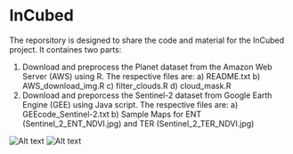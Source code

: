 # InCubed
The reporsitory is designed to share the code and material for the InCubed project.
It containes two parts:
  1) Download and preprocess the Planet dataset from the Amazon Web Server (AWS) using R. The respective files are:
    a)  README.txt
    b)  AWS_download_img.R
    c)  filter_clouds.R
    d)  cloud_mask.R
  3) Download and preporcess the Sentinel-2 dataset from Google Earth Engine (GEE) using Java script. The respective files are:
    a) GEEcode_Sentinel-2.txt
    b) Sample Maps for ENT (Sentinel_2_ENT_NDVI.jpg) and TER (Sentinel_2_TER_NDVI.jpg)
    
   <img src="https://github.com/manidhill0n/InCubed/blob/main/Sentinel_2_ENT_NDVI.jpg" alt="Alt text" title="NDVI visulaization at different dates using Sentinel-2 (ENT)">
     <img src="https://github.com/manidhill0n/InCubed/blob/main/Sentinel_2_TER_NDVI.jpg" alt="Alt text" title="NDVI visulaization at different dates using Sentinel-2 (TER)">
    
